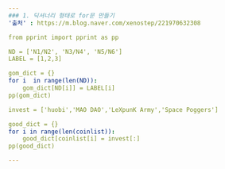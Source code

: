 ```yaml
--- 
### 1. 딕셔너리 형태로 for문 만들기 
'출처' : https://m.blog.naver.com/xenostep/221970632308

from pprint import pprint as pp

ND = ['N1/N2', 'N3/N4', 'N5/N6']
LABEL = [1,2,3]

gom_dict = {}
for i  in range(len(ND)):
    gom_dict[ND[i]] = LABEL[i]
pp(gom_dict)

invest = ['huobi','MAO DAO','LeXpunK Army','Space Poggers']

good_dict = {}
for i in range(len(coinlist)):
    good_dict[coinlist[i] = invest[:]
pp(good_dict)

---
```

